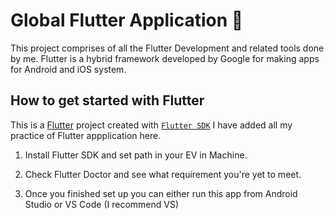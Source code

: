 # Global Flutter  Application 📲

This project comprises of all the Flutter Development and related tools done by me. 
Flutter is a hybrid framework developed by Google for making apps for Android and iOS system.

## How to get started with Flutter


This is a [Flutter](https://flutter.dev/) project created with [`Flutter SDK`](https://flutter.dev/?gad_source=1&gclid=CjwKCAjw2Je1BhAgEiwAp3KY7wO64MLEMuDGbUD3FrG3m5nguC0MflVYlflBiA_4SHQT4sJA_WcFMRoC6SoQAvD_BwE&gclsrc=aw.ds) I have added all my practice of Flutter appplication here.


1. Install Flutter SDK and set path in your EV in Machine.


2. Check Flutter Doctor and see what requirement you're yet to meet. 

3. Once you finished set up you can either run this app from Android Studio or VS Code (I recommend VS)